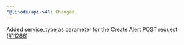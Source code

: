 ```yaml
---
"@linode/api-v4": Changed
---
```


Added service_type as parameter for the Create Alert POST request ([#11286](https://github.com/linode/manager/pull/11286))
